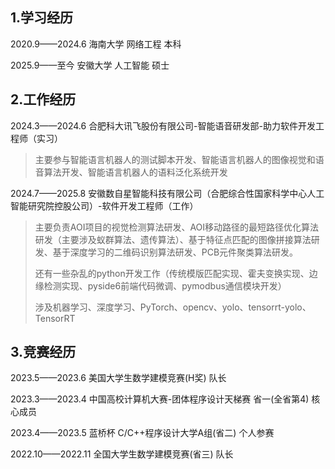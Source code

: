 ## 1.学习经历

2020.9——2024.6 海南大学 网络工程 本科

2025.9——至今 安徽大学 人工智能 硕士

## 2.工作经历

2024.3——2024.6 合肥科大讯飞股份有限公司-智能语音研发部-助力软件开发工程师（实习）

> 主要参与智能语言机器人的测试脚本开发、智能语言机器人的图像视觉和语音算法开发、智能语言机器人的语料泛化系统开发

2024.7——2025.8 安徽数自星智能科技有限公司（合肥综合性国家科学中心人工智能研究院控股公司）-软件开发工程师（工作）

> 主要负责AOI项目的视觉检测算法研发、AOI移动路径的最短路径优化算法研发（主要涉及蚁群算法、遗传算法）、基于特征点匹配的图像拼接算法研发、基于深度学习的二维码识别算法研发、PCB元件聚类算法研发。
>
> 还有一些杂乱的python开发工作（传统模版匹配实现、霍夫变换实现、边缘检测实现、pyside6前端代码微调、pymodbus通信模块开发）
>
> 涉及机器学习、深度学习、PyTorch、opencv、yolo、tensorrt-yolo、TensorRT

## 3.竞赛经历

2023.5——2023.6 美国大学生数学建模竞赛(H奖)  队长 

2023.3——2023.4 中国高校计算机大赛-团体程序设计天梯赛 省一(全省第4) 核心成员

2023.4——2023.5 蓝桥杯 C/C++程序设计大学A组(省二)    个人参赛

2022.10——2022.11 全国大学生数学建模竞赛(省三)    队长







